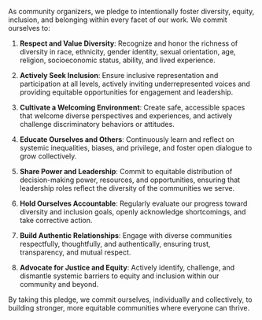 As community organizers, we pledge to intentionally foster diversity, equity, inclusion, and belonging within every facet of our work. We commit ourselves to:  
   
1. **Respect and Value Diversity**: Recognize and honor the richness of diversity in race, ethnicity, gender identity, sexual orientation, age, religion, socioeconomic status, ability, and lived experience.  
   
2. **Actively Seek Inclusion**: Ensure inclusive representation and participation at all levels, actively inviting underrepresented voices and providing equitable opportunities for engagement and leadership.  
   
3. **Cultivate a Welcoming Environment**: Create safe, accessible spaces that welcome diverse perspectives and experiences, and actively challenge discriminatory behaviors or attitudes.  
   
4. **Educate Ourselves and Others**: Continuously learn and reflect on systemic inequalities, biases, and privilege, and foster open dialogue to grow collectively.  
   
5. **Share Power and Leadership**: Commit to equitable distribution of decision-making power, resources, and opportunities, ensuring that leadership roles reflect the diversity of the communities we serve.  
   
6. **Hold Ourselves Accountable**: Regularly evaluate our progress toward diversity and inclusion goals, openly acknowledge shortcomings, and take corrective action.  
   
7. **Build Authentic Relationships**: Engage with diverse communities respectfully, thoughtfully, and authentically, ensuring trust, transparency, and mutual respect.  
   
8. **Advocate for Justice and Equity**: Actively identify, challenge, and dismantle systemic barriers to equity and inclusion within our community and beyond.  
   
By taking this pledge, we commit ourselves, individually and collectively, to building stronger, more equitable communities where everyone can thrive.
